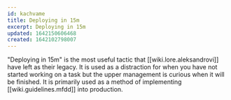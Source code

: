 ```yaml
---
id: kachvame
title: Deploying in 15m
excerpt: Deploying in 15m
updated: 1642150606468
created: 1642102798007
---
```


"Deploying in 15m" is the most useful tactic that [[wiki.lore.aleksandrovi]] have left
as their legacy. It is used as a distraction for when you have not started working on
a task but the upper management is curious when it will be finished. It is primarily used
as a method of implementing [[wiki.guidelines.mfdd]] into production.

